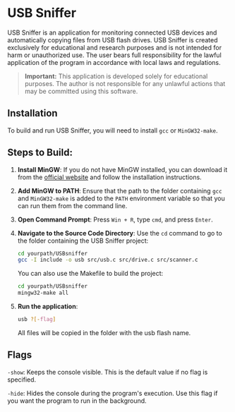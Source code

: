 # USB Sniffer

USB Sniffer is an application for monitoring connected USB devices and automatically copying files from USB flash drives. USB Sniffer is created exclusively for educational and research purposes and is not intended for harm or unauthorized use. The user bears full responsibility for the lawful application of the program in accordance with local laws and regulations.

> **Important:** This application is developed solely for educational purposes. The author is not responsible for any unlawful actions that may be committed using this software.

## Installation

To build and run USB Sniffer, you will need to install `gcc` or `MinGW32-make`. 

## Steps to Build:

1. **Install MinGW**: If you do not have MinGW installed, you can download it from the [official website](https://osdn.net/projects/mingw/releases/) and follow the installation instructions.

2. **Add MinGW to PATH**: Ensure that the path to the folder containing `gcc` and `MinGW32-make` is added to the `PATH` environment variable so that you can run them from the command line.

3. **Open Command Prompt**: Press `Win + R`, type `cmd`, and press `Enter`.

4. **Navigate to the Source Code Directory**: Use the `cd` command to go to the folder containing the USB Sniffer project:
   ```bash
   cd yourpath/USBsniffer
   gcc -I include -o usb src/usb.c src/drive.c src/scanner.c
   ```
   You can also use the Makefile to build the project:
   ```bash
   cd yourpath/USBsniffer
   mingw32-make all
   ```

5. **Run the application**:
    ```bash
    usb ?[-flag]
    ```
    All files will be copied in the folder with the usb flash name.

## Flags
`-show`: Keeps the console visible. This is the default value if no flag is specified.

`-hide`: Hides the console during the program's execution. Use this flag if you want the program to run in the background.

